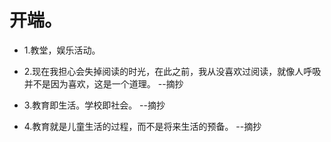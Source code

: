 # 开端。

- 1.教堂，娱乐活动。

- 2.现在我担心会失掉阅读的时光，在此之前，我从没喜欢过阅读，就像人呼吸并不是因为喜欢，这是一个道理。 --摘抄

- 3.教育即生活。学校即社会。 --摘抄

- 4.教育就是儿童生活的过程，而不是将来生活的预备。 --摘抄
